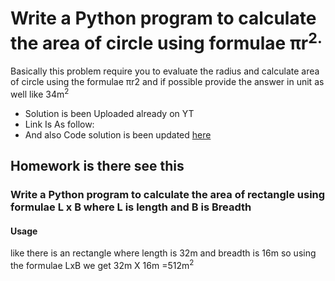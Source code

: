 <!-- Basic/Question1.md -->
# Write a Python program to calculate the area of circle using formulae πr<sup>2.

Basically this problem require you to evaluate the radius and calculate area of circle using the formulae πr2 and if possible provide the answer in unit as well like 34m<sup>2 
<!-- Basic/Solution1.md -->
 - Solution is been Uploaded already on YT 
 - Link Is As follow: 
 - And also Code solution is been updated [here](#https://github.com/samonfire-adm/CodeChallangesByRochak/blob/main/Question%20Series/Basic/problem%201/main.py) 



## Homework is there see this 
### Write a Python program to calculate the area of rectangle using formulae L x B where L is length and B is Breadth 

#### Usage
like there is an rectangle where length is 32m and breadth is 16m so using the formulae LxB we get 32m X 16m =512m<sup>2